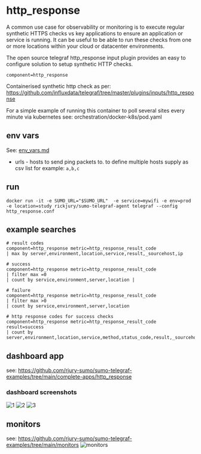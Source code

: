 # http_response 
A common use case for observability or monitoring is to execute regular synthetic HTTPS checks vs key applications to ensure an application or service is running. It can be useful to be able to run these checks from one or more locations within your cloud or datacenter environments.

The open source telegraf http_response input plugin provides an easy to configure solution to setup synthetic HTTP checks.

```
component=http_response
```

Containerised synthetic http check as per: https://github.com/influxdata/telegraf/tree/master/plugins/inputs/http_response

For a simple example of running this container to poll several sites every minute via kubernetes see: orchestration/docker-k8s/pod.yaml

## env vars
See: [env_vars.md](env_vars.md)

- urls - hosts to send ping packets to. to define multiple hosts supply as csv list for example: ```a,b,c```

## run
```
docker run -it -e SUMO_URL="$SUMO_URL"  -e service=mywifi -e env=prod -e location=study rickjury/sumo-telegraf-agent telegraf --config http_response.conf
```

## example searches
```
# result codes
component=http_response metric=http_response_result_code  
| max by server,environment,location,service,result,_sourcehost,ip

# success
component=http_response metric=http_response_result_code 
| filter max =0 
| count by service,environment,server,location |

# failure
component=http_response metric=http_response_result_code 
| filter max >0 
| count by service,environment,server,location 

# http response codes for success checks
component=http_response metric=http_response_result_code result=success
| count by server,environment,location,service,method,status_code,result,_sourcehost,ip

```

## dashboard app
see: https://github.com/rjury-sumo/sumo-telegraf-examples/tree/main/complete-apps/http_response

### dashboard screenshots
![1](../images/1._Synthetics_With_Telegraf_-_HTTP_Response_Node.png "node")
![2](../images/1._Synthetics_With_Telegraf_-_HTTP_Response_Overview.png "node2")
![3](../images/2._Synthetics_With_Telegraf_-_HTTP_Response_History.png "node3")

## monitors
see: https://github.com/rjury-sumo/sumo-telegraf-examples/tree/main/monitors
![monitors](../images/http_response_monitors.png "monitors")


